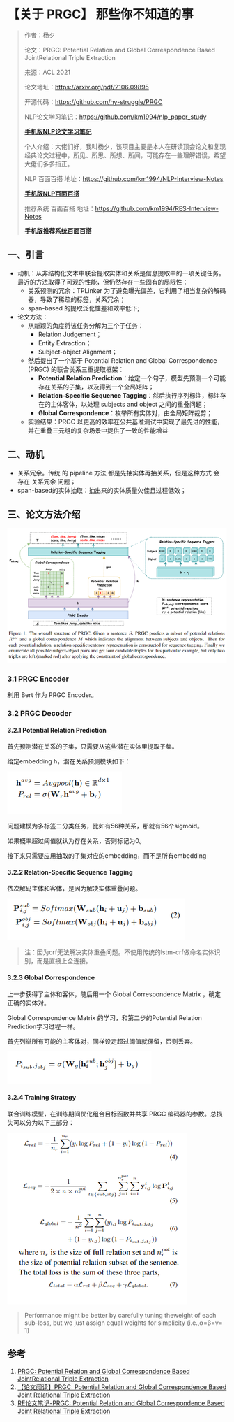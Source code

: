 # 【关于 PRGC】 那些你不知道的事

> 作者：杨夕
> 
> 论文：PRGC: Potential Relation and Global Correspondence Based JointRelational Triple Extraction
> 
> 来源：ACL 2021
> 
> 论文地址：https://arxiv.org/pdf/2106.09895
> 
> 开源代码：https://github.com/hy-struggle/PRGC
> 
> NLP论文学习笔记：https://github.com/km1994/nlp_paper_study
> 
> **[手机版NLP论文学习笔记](https://mp.weixin.qq.com/s?__biz=MzAxMTU5Njg4NQ==&mid=100005719&idx=1&sn=14d34d70a7e7cbf9700f804cca5be2d0&chksm=1bbff26d2cc87b7b9d2ed12c8d280cd737e270cd82c8850f7ca2ee44ec8883873ff5e9904e7e&scene=18#wechat_redirect)**
> 
> 个人介绍：大佬们好，我叫杨夕，该项目主要是本人在研读顶会论文和复现经典论文过程中，所见、所思、所想、所闻，可能存在一些理解错误，希望大佬们多多指正。
> 
> NLP 百面百搭 地址：https://github.com/km1994/NLP-Interview-Notes
> 
> **[手机版NLP百面百搭](https://mp.weixin.qq.com/s?__biz=MzAxMTU5Njg4NQ==&mid=100005719&idx=3&sn=5d8e62993e5ecd4582703684c0d12e44&chksm=1bbff26d2cc87b7bf2504a8a4cafc60919d722b6e9acbcee81a626924d80f53a49301df9bd97&scene=18#wechat_redirect)**
> 
> 推荐系统 百面百搭 地址：https://github.com/km1994/RES-Interview-Notes
> 
> **[手机版推荐系统百面百搭](https://mp.weixin.qq.com/s/b_KBT6rUw09cLGRHV_EUtw)**

## 一、引言

- 动机：从非结构化文本中联合提取实体和关系是信息提取中的一项关键任务。最近的方法取得了可观的性能，但仍然存在一些固有的局限性：
  - 关系预测的冗余：TPLinker 为了避免曝光偏差，它利用了相当复杂的解码器，导致了稀疏的标签，关系冗余；
  - span-based 的提取泛化性差和效率低下;
- 论文方法：
  - 从新颖的角度将该任务分解为三个子任务：
    - Relation  Judgement；
    - Entity  Extraction；
    - Subject-object Alignment；
  - 然后提出了一个基于 Potential Relation and Global Correspondence (PRGC) 的联合关系三重提取框架：
    - **Potential Relation Prediction**：给定一个句子，模型先预测一个可能存在关系的子集，以及得到一个全局矩阵；
    - **Relation-Specific Sequence Tagging**：然后执行序列标注，标注存在的主体客体，以处理 subjects  and  object 之间的重叠问题；
    - **Global Correspondence**：枚举所有实体对，由全局矩阵裁剪；
  - 实验结果：PRGC 以更高的效率在公共基准测试中实现了最先进的性能，并在重叠三元组的复杂场景中提供了一致的性能增益


## 二、动机

- 关系冗余。传统 的 pipeline 方法 都是先抽实体再抽关系，但是这种方式 会 存在 关系冗余 问题；
- span-based的实体抽取：抽出来的实体质量欠佳且过程低效；

## 三、论文方法介绍

![](img/微信截图_20211121195741.png)

### 3.1  PRGC Encoder

利用 Bert 作为  PRGC Encoder。

### 3.2  PRGC Decoder

#### 3.2.1 Potential Relation Prediction

首先预测潜在关系的子集，只需要从这些潜在实体里提取子集。

给定embedding h，潜在关系预测模块如下：

![](img/微信截图_20211121201005.png)

问题建模为多标签二分类任务，比如有56种关系，那就有56个sigmoid。

如果概率超过阈值就认为存在关系，否则标记为0。

接下来只需要应用抽取的子集对应的embedding，而不是所有embedding

#### 3.2.2 Relation-Specific Sequence Tagging

依次解码主体和客体，是因为解决实体重叠问题。

![](img/微信截图_20211121201205.png)

> 注：因为crf无法解决实体重叠问题。不使用传统的lstm-crf做命名实体识别，而是直接上全连接。

#### 3.2.3 Global Correspondence

上一步获得了主体和客体，随后用一个 Global Correspondence Matrix ，确定正确的实体对。

Global Correspondence Matrix 的学习，和第二步的Potential Relation Prediction学习过程一样。

首先列举所有可能的主客体对，同样设定超过阈值就保留，否则丢弃。

![](img/微信截图_20211121201401.png)

#### 3.2.4 Training Strategy

联合训练模型，在训练期间优化组合目标函数并共享 PRGC 编码器的参数。总损失可以分为以下三部分：

![](img/微信截图_20211121201742.png)

> Performance might be better by carefully tuning theweight of each sub-loss, but we just assign equal weights for simplicity (i.e.,α=β=γ= 1)


## 参考

1. [PRGC: Potential Relation and Global Correspondence Based JointRelational Triple Extraction](https://arxiv.org/pdf/2106.09895)
2. [【论文阅读】PRGC: Potential Relation and Global Correspondence Based Joint Relational Triple Extraction](https://blog.csdn.net/li_jiaoyang/article/details/118310030)
3. [RE论文笔记-PRGC: Potential Relation and Global Correspondence Based Joint Relational Triple Extraction](https://zhuanlan.zhihu.com/p/391504640)